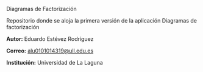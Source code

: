 Diagramas de Factorización

Repositorio donde se aloja la primera versión de la aplicación Diagramas de factorización

**Autor:** Eduardo Estévez Rodríguez

**Correo:** alu0101014319@ull.edu.es

**Institución:** Universidad de La Laguna
